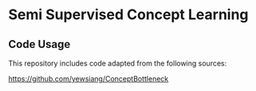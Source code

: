 # Semi Supervised Concept Learning
## Code Usage
This repository includes code adapted from the following sources:

https://github.com/yewsiang/ConceptBottleneck